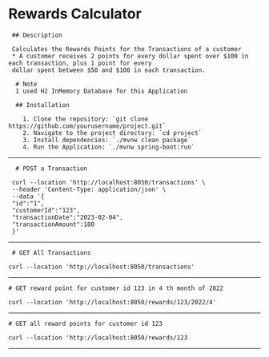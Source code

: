 # Rewards Calculator

     ## Description
  
     Calculates the Rewards Points for the Transactions of a customer
     * A customer receives 2 points for every dollar spent over $100 in each transaction, plus 1 point for every
     dollar spent between $50 and $100 in each transaction.

      # Note
      I used H2 InMemory Database for this Application

      ## Installation

        1. Clone the repository: `git clone https://github.com/yourusername/project.git`
        2. Navigate to the project directory: `cd project`
        3. Install dependencies: `./mvnw clean package`
        4. Run the Application: `./mvnw spring-boot:run`

----
      # POST a Transaction

     curl --location 'http://localhost:8050/transactions' \
     --header 'Content-Type: application/json' \
     --data '{
     "id":"1",
     "customerId":"123",
     "transactionDate":"2023-02-04",
     "transactionAmount":180
     }'
----

     # GET All Transactions

    curl --location 'http://localhost:8050/transactions'
----

    # GET reward point for customer id 123 in 4 th month of 2022

    curl --location 'http://localhost:8050/rewards/123/2022/4'
----

    # GET all reward points for customer id 123

    curl --location 'http://localhost:8050/rewards/123
----
